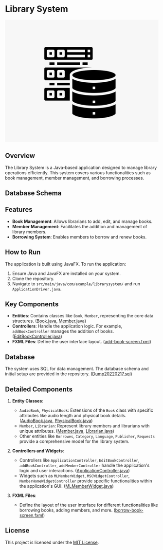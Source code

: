# Library System

![Alt text](/images/DB.png)

## Overview
The Library System is a Java-based application designed to manage library operations efficiently. This system covers various functionalities such as book management, member management, and borrowing processes.

## Database Schema


## Features
- **Book Management**: Allows librarians to add, edit, and manage books.
- **Member Management**: Facilitates the addition and management of library members.
- **Borrowing System**: Enables members to borrow and renew books.

## How to Run
The application is built using JavaFX. To run the application:
1. Ensure Java and JavaFX are installed on your system.
2. Clone the repository.
3. Navigate to `src/main/java/com/example/librarysystem/` and run `ApplicationDriver.java`.

## Key Components
- **Entities**: Contains classes like `Book`, `Member`, representing the core data structures. ([Book.java](https://github.com/AbdullahAlzeid/LibrarySystem/blob/main/src/main/java/Entities/Book.java), [Member.java](https://github.com/AbdullahAlzeid/LibrarySystem/blob/main/src/main/java/Entities/Member.java))
- **Controllers**: Handle the application logic. For example, `addBookController` manages the addition of books. ([EditBookController.java](https://github.com/AbdullahAlzeid/LibrarySystem/blob/main/src/main/java/com/example/librarysystem/EditBookController.java))
- **FXML Files**: Define the user interface layout. ([add-book-screen.fxml](https://github.com/AbdullahAlzeid/LibrarySystem/blob/main/src/main/resources/com/example/librarysystem/add-book-screen.fxml))

## Database
The system uses SQL for data management. The database schema and initial setup are provided in the repository. ([Dump20220217.sql](https://github.com/AbdullahAlzeid/LibrarySystem/blob/main/Dump20220217.sql))

## Detailed Components
1. **Entity Classes**: 
   - `AudioBook`, `PhysicalBook`: Extensions of the `Book` class with specific attributes like audio length and physical book details. ([AudioBook.java](https://github.com/AbdullahAlzeid/LibrarySystem/blob/main/src/main/java/Entities/AudioBook.java), [PhysicalBook.java](https://github.com/AbdullahAlzeid/LibrarySystem/blob/main/src/main/java/Entities/PhysicalBook.java))
   - `Member`, `Librarian`: Represent library members and librarians with unique attributes. ([Member.java](https://github.com/AbdullahAlzeid/LibrarySystem/blob/main/src/main/java/Entities/Member.java), [Librarian.java](https://github.com/AbdullahAlzeid/LibrarySystem/blob/main/src/main/java/Entities/Librarian.java))
   - Other entities like `Borrowes`, `Category`, `Language`, `Publisher`, `Requests` provide a comprehensive model for the library system.

2. **Controllers and Widgets**: 
   - Controllers like `ApplicationController`, `EditBookController`, `addBookController`, `addMemberController` handle the application's logic and user interactions. ([ApplicationController.java](https://github.com/AbdullahAlzeid/LibrarySystem/blob/main/src/main/java/com/example/librarysystem/ApplicationController.java))
   - Widgets such as `MLMemberWidget`, `MSCWidgetController`, `MemberHomeWidgetController` provide specific functionalities within the application's GUI. ([MLMemberWidget.java](https://github.com/AbdullahAlzeid/LibrarySystem/blob/main/src/main/java/com/example/librarysystem/MLMemberWidget.java))

3. **FXML Files**: 
   - Define the layout of the user interface for different functionalities like borrowing books, adding members, and more. ([borrow-book-screen.fxml](https://github.com/AbdullahAlzeid/LibrarySystem/blob/main/src/main/resources/com/example/librarysystem/borrow-book-screen.fxml))

## License
This project is licensed under the [MIT License](LICENSE).

